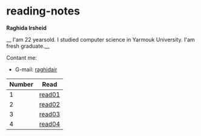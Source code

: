 # reading-notes

__Raghida Irsheid__

__ I'am 22 yearsold. I studied computer science in Yarmouk University. I'am fresh graduate.__


Contant me:
- G-mail: [raghidair](https://mail.google.com/mail/raghidair@gmail.com)



 
 |Number | Read |
 |-------|------|
 | 1     |[read01](read01)|
 | 2     |[read02](read02)|
 | 3     |[read03](read03)|
 | 4     |[read04](read04)|

